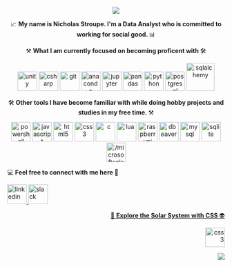 <p align="center">
<img src="https://capsule-render.vercel.app/api?type=waving&color=timeGradient&height=180&section=header&text=%20%🪐%20Hello,%20World!%20🌎%20&fontSize=60&fontColor=FFFFFF"/>
</p> 

<p align="center">
📈 <b> My name is Nicholas Stroupe. I'm a Data Analyst who is committed to working for social good. </b> 📊
</p>

<p align="center">
⚒️ <b> What I am currently focused on becoming proficent with </b> 🛠️
</p>
<p align="center">
<img src="https://cdn.jsdelivr.net/gh/devicons/devicon@latest/icons/unity/unity-original.svg" alt="unity" width="45" height="45"/>
<img src="https://cdn.jsdelivr.net/gh/devicons/devicon@latest/icons/csharp/csharp-original.svg" alt="csharp" width="45" height="45"//>
<img src="https://cdn.jsdelivr.net/gh/devicons/devicon@latest/icons/git/git-original.svg" alt="git" width="45" height="45"/>
<img src="https://cdn.jsdelivr.net/gh/devicons/devicon/icons/anaconda/anaconda-original.svg" alt="anaconda" width="45" height="45"/>
<img src="https://cdn.jsdelivr.net/gh/devicons/devicon/icons/jupyter/jupyter-original-wordmark.svg" alt="jupyter" width="45" height="45"/>
<img src="https://cdn.jsdelivr.net/gh/devicons/devicon/icons/pandas/pandas-original.svg" alt="pandas" width="45" height="45"/>
<img src="https://cdn.jsdelivr.net/gh/devicons/devicon/icons/python/python-original.svg" alt="python" width="45" height="45"/>
<img src="https://cdn.jsdelivr.net/gh/devicons/devicon@latest/icons/postgresql/postgresql-original.svg" alt="postgresql" width="45" height="45"/>
<img src="https://cdn.jsdelivr.net/gh/devicons/devicon@latest/icons/sqlalchemy/sqlalchemy-original-wordmark.svg" alt="sqlalchemy" width="65" height="65"/>
</p>

<p align="center">
🛠️<b> Other tools I have become familiar with while doing hobby projects and studies in my free time. </b>⚒️
</p>
<p align="center">
<img src="https://cdn.jsdelivr.net/gh/devicons/devicon@latest/icons/powershell/powershell-original.svg" alt="powershell" width="45" height="45"/>
<img src="https://cdn.jsdelivr.net/gh/devicons/devicon@latest/icons/javascript/javascript-original.svg" alt="javascript" width="45" height="45"/>  
<img src="https://cdn.jsdelivr.net/gh/devicons/devicon/icons/html5/html5-original.svg" alt="html5" width="45" height="45"/>
<img src="https://cdn.jsdelivr.net/gh/devicons/devicon/icons/css3/css3-original.svg" alt="css3" width="45" height="45"/>
<img src="https://cdn.jsdelivr.net/gh/devicons/devicon@latest/icons/c/c-original.svg" alt="c" width="45" height="45"/>
<img src="https://cdn.jsdelivr.net/gh/devicons/devicon@latest/icons/lua/lua-original.svg" alt="lua" width="45" height="45"/>
<img src="https://cdn.jsdelivr.net/gh/devicons/devicon@latest/icons/raspberrypi/raspberrypi-original.svg" alt="raspberrypi" width="45" height="45"/>
<img src="https://cdn.jsdelivr.net/gh/devicons/devicon@latest/icons/dbeaver/dbeaver-original.svg" alt="dbeaver" width="45" height="45"/>
<img src="https://cdn.jsdelivr.net/gh/devicons/devicon/icons/mysql/mysql-original-wordmark.svg" alt="mysql" width="45" height="45"/>
<img src="https://cdn.jsdelivr.net/gh/devicons/devicon/icons/sqlite/sqlite-original-wordmark.svg" alt="sqlite" width="45" height="45"/>
<img src="https://cdn.jsdelivr.net/gh/devicons/devicon/icons//microsoftsqlserver//microsoftsqlserver-plain-wordmark.svg" alt="/microsoftsqlserver" width="45" height="45"/>
</p>


<p align="left">
💻 <b> Feel free to connect with me here </b> 📲
</p>
<p align="left">
<a href="https://www.linkedin.com/in/nicholas-stroupe/">
<img src="https://cdn.jsdelivr.net/gh/devicons/devicon@latest/icons/linkedin/linkedin-original.svg" alt="linkedin" width="45" height="45"/>
<img src="https://cdn.jsdelivr.net/gh/devicons/devicon@latest/icons/slack/slack-original.svg" alt="slack" width="45" height="45"/>
  

<p align="right">
🚀 <b> Explore the Solar System with CSS </b> 👽
</p>
<p align="right">
<a href="https://codepen.io/data_astro/pen/MYgbNqe">
<img src="https://cdn.jsdelivr.net/gh/devicons/devicon@latest/icons/css3/css3-original-wordmark.svg" alt="css3" width="45" height="45"/>

<p align="right"> 
<img src="https://capsule-render.vercel.app/api?type=waving&color=timeGradient&height=180&section=footer&text=%20🛰️%20Travel%20Safe%20🚀%20&fontSize=40&fontColor=FFFFFF"/>
</p>
